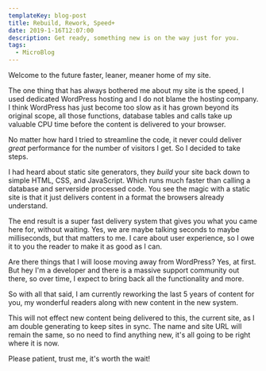```yaml
---
templateKey: blog-post
title: Rebuild, Rework, Speed+
date: 2019-1-16T12:07:00
description: Get ready, something new is on the way just for you.
tags:
  - MicroBlog
---
```


Welcome to the future faster, leaner, meaner home of my site.

The one thing that has always bothered me about my site is the speed, I used dedicated WordPress hosting and I do not blame the hosting company. I think WordPress has just become too slow as it has grown beyond its original scope, all those functions, database tables and calls take up valuable CPU time before the content is delivered to your browser.

No matter how hard I tried to streamline the code, it never could deliver _great_ performance for the number of visitors I get. So I decided to take steps.

I had heard about static site generators, they _build_ your site back down to simple HTML, CSS, and JavaScript. Which runs much faster than calling a database and serverside processed code. You see the magic with a static site is that it just delivers content in a format the browsers already understand.

The end result is a super fast delivery system that gives you what you came here for, without waiting. Yes, we are maybe talking seconds to maybe milliseconds, but that matters to me. I care about user experience, so I owe it to you the reader to make it as good as I can.

Are there things that I will loose moving away from WordPress? Yes, at first. But hey I'm a developer and there is a massive support community out there, so over time, I expect to bring back all the functionality and more.

So with all that said, I am currently reworking the last 5 years of content for you, my wonderful readers along with new content in the new system.

This will not effect new content being delivered to this, the current site, as I am double generating to keep sites in sync. The name and site URL will remain the same, so no need to find anything new, it's all going to be right where it is now.

Please patient, trust me, it's worth the wait!